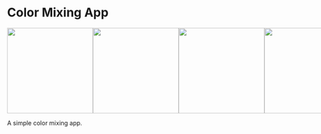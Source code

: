 # Color Mixing App

<div style="display: flex; justify-content: space-between;">
   <img src="https://github.com/user-attachments/assets/86e22b99-e3e8-44c2-a463-0e28c9e6e028" width="200">
   <img src="https://github.com/user-attachments/assets/2ff5f05a-a84c-4417-98b7-20eb203c1b7a" width="200">
   <img src="https://github.com/user-attachments/assets/7fede45d-99c9-4169-8ff3-8121a7977578" width="200">
   <img src="https://github.com/user-attachments/assets/5ee805fc-fe04-48fb-acd4-b858d35c77c1" width="200">
</div>

A simple color mixing app.
